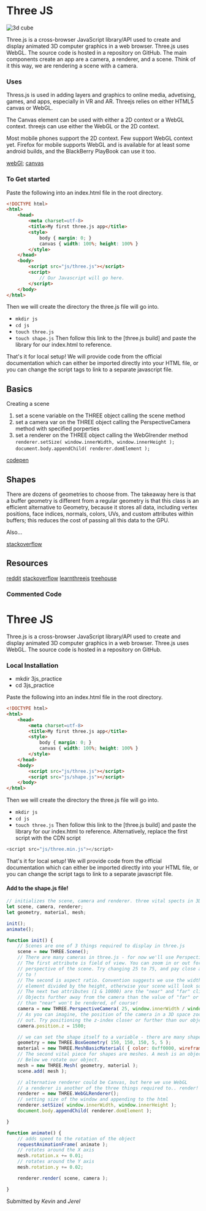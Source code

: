 # Three JS

![3d cube](https://cloud.githubusercontent.com/assets/7386478/23084724/d556a074-f531-11e6-8325-511ac6a9e78a.png)

Three.js is a cross-browser JavaScript library/API used to create and display animated 3D computer graphics in a web browser. Three.js uses WebGL. The source code is hosted in a repository on GitHub. The main components create an app are a camera, a renderer, and a scene. Think of it this way, we are rendering a scene with a camera.

### Uses

Thress.js is used in adding layers and graphics to online media, advetising, games, and apps, especially in VR and AR. Threejs relies on either HTML5 canvas or WebGL.

The Canvas element can be used with either a 2D context or a WebGL context. threejs can use either the WebGL or the 2D context.

Most mobile phones support the 2D context. Few support WebGL context yet. Firefox for mobile supports WebGL and is available for at least some android builds, and the BlackBerry PlayBook can use it too.

[webGl](http://caniuse.com/#feat=webgl);
[canvas](http://caniuse.com/canvas)



### To Get started

Paste the following into an index.html file in the root directory. 
```html
<!DOCTYPE html>
<html>
    <head>
        <meta charset=utf-8>
        <title>My first three.js app</title>
        <style>
            body { margin: 0; }
            canvas { width: 100%; height: 100% }
        </style>
    </head>
    <body>
        <script src="js/three.js"></script>
        <script>
            // Our Javascript will go here.
        </script>
    </body>
</html>
```

Then we will create the directory the three.js file will go into. 
- `mkdir js`
- `cd js`
- `touch three.js`
- `touch shape.js`
Then follow this link to the [three.js build] and paste the library for our index.html to reference. 

That's it for local setup! We will provide code from the official documentation which can either be imported directly into your HTML file, or you can change the script tags to link to a separate javascript file. 


## Basics

Creating a scene
 1. set a scene variable on the THREE object calling the scene method
 2. set a camera var on the THREE object calling the PerspectiveCamera method with specified porperties
 3. set a renderer on the THREE object calling the WebGlrender method
    ```renderer.setSize( window.innerWidth, window.innerHeight );```
    ```document.body.appendChild( renderer.domElement );```


[codepen](http://codepen.io/super996/pen/jyowjR?editors=1010)

## Shapes

There are dozens of geometries to choose from. The takeaway here is that a buffer geometry is different from a regular geometry is that this class is an efficient alternative to Geometry, because it stores all data, including vertex positions, face indices, normals, colors, UVs, and custom attributes within buffers; this reduces the cost of passing all this data to the GPU.

Also...

[stackoverflow](http://stackoverflow.com/questions/35058389/three-js-questions-about-the-use-of-three-buffergeometry)

## Resources

[reddit](https://www.reddit.com/r/threejs/)
[stackoverflow](https://stackoverflow.com/questions/tagged/three.js)
[learnthreejs](http://learningthreejs.com/)
[treehouse](https://teamtreehouse.com/community/the-beginners-guide-to-threejs)

### Commented Code


# Three JS

Three.js is a cross-browser JavaScript library/API used to create and display animated 3D computer graphics in a web browser. Three.js uses WebGL. The source code is hosted in a repository on GitHub.

### Local Installation
- mkdir 3js_practice
- cd 3js_practice

Paste the following into an index.html file in the root directory. 
```html
<!DOCTYPE html>
<html>
    <head>
        <meta charset=utf-8>
        <title>My first three.js app</title>
        <style>
            body { margin: 0; }
            canvas { width: 100%; height: 100% }
        </style>
    </head>
    <body>
        <script src="js/three.js"></script> 
        <script src="js/shape.js"></script>
    </body>
</html>
```

Then we will create the directory the three.js file will go into. 
- `mkdir js`
- `cd js`
- `touch three.js`
Then follow this link to the [three.js build] and paste the library for our index.html to reference. Alternatively, replace the first script with the CDN script
```javascript
<script src="js/three.min.js"></script>
```

That's it for local setup! We will provide code from the official documentation which can either be imported directly into your HTML file, or you can change the script tags to link to a separate javascript file. 

#### Add to the shape.js file!
```javascript
// initializes the scene, camera and renderer. three vital spects in 3D modeling
let scene, camera, renderer;
let geometry, material, mesh;

init();
animate();

function init() {
    // Scenes are one of 3 things required to display in three.js
    scene = new THREE.Scene();
    // There are many cameras in three.js - for now we'll use PerspectiveCamera
    // The first attribute is field of view. You can zoom in or out for a wider
    // perspective of the scene. Try changing 25 to 75, and pay close attention
    // to !
    // The second is aspect ratio. Convention suggests we use the width of the
    // element divided by the height, otherwise your scene will look squished.
    // The next two attributes (1 & 10000) are the "near" and "far" clipping plane.
    // Objects further away from the camera than the value of "far" or closer
    // than "near" won't be rendered, of course!
    camera = new THREE.PerspectiveCamera( 25, window.innerWidth / window.innerHeight, 1, 10000 );
    // As you can imagine, the position of the camera in a 3D space zooms in and
    // out. Try positioning the z-index closer or further than our object (3000)!
    camera.position.z = 1500;

    // we can set the shape itself to a variable - there are many shapes out there!
    geometry = new THREE.BoxGeometry( 150, 150, 150, 5, 5 );
    material = new THREE.MeshBasicMaterial( { color: 0xff0000, wireframe: true } );
    // The second vital piece for shapes are meshes. A mesh is an object that takes a shape and applies a material to it. This is what we inject into our scene to manipulate.
    // Below we rotate our object.
    mesh = new THREE.Mesh( geometry, material );
    scene.add( mesh );

    // alternative renderer could be Canvas, but here we use WebGL
    // a renderer is another of the three things required to.. render!
    renderer = new THREE.WebGLRenderer();
    // setting size of the window and appending to the html
    renderer.setSize( window.innerWidth, window.innerHeight );
    document.body.appendChild( renderer.domElement );

}

function animate() {
    // adds speed to the rotation of the object
    requestAnimationFrame( animate );
    // rotates around the X axis
    mesh.rotation.x += 0.01;
    // rotates around the Y axis
    mesh.rotation.y += 0.02;

    renderer.render( scene, camera );

}

```
Submitted by *Kevin* and *Jerel*
